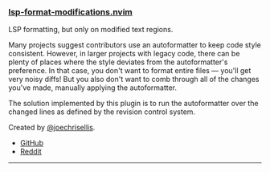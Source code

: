 <h3 id="lsp-format-modifications.nvim">
  <a href="#lsp-format-modifications.nvim">
    <span class="icon-text">
      <span class="icon">
        <i class="fa-solid fa-book"></i>
      </span>
      </span>
      <span>lsp-format-modifications.nvim</span>
    </a>
  </h3>
</h3>

LSP formatting, but only on modified text regions.

Many projects suggest contributors use an autoformatter to keep code style consistent. However, in larger projects with legacy code, there can be plenty of places where the style deviates from the autoformatter's preference. In that case, you don't want to format entire files — you'll get very noisy diffs! But you also don't want to comb through all of the changes you've made, manually applying the autoformatter.

The solution implemented by this plugin is to run the autoformatter over the changed lines as defined by the revision control system.

Created by [@joechrisellis](https://github.com/joechrisellis).

- [GitHub](https://github.com/joechrisellis/lsp-format-modifications.nvim)
- [Reddit](https://www.reddit.com/r/neovim/comments/yrcejf/lspformatmodificationsnvim_lsp_formatting_but/)

---
